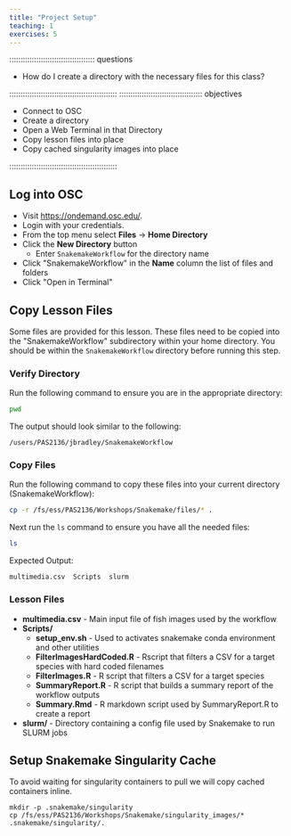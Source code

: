 ```yaml
---
title: "Project Setup"
teaching: 1
exercises: 5
---
```

:::::::::::::::::::::::::::::::::::::: questions 

- How do I create a directory with the necessary files for this class?

::::::::::::::::::::::::::::::::::::::::::::::::
::::::::::::::::::::::::::::::::::::: objectives

- Connect to OSC
- Create a directory
- Open a Web Terminal in that Directory
- Copy lesson files into place
- Copy cached singularity images into place

::::::::::::::::::::::::::::::::::::::::::::::::


## Log into OSC
- Visit https://ondemand.osc.edu/.
- Login with your credentials.
- From the top menu select __Files__ -> __Home Directory__
- Click the __New Directory__ button
  - Enter `SnakemakeWorkflow` for the directory name
- Click "SnakemakeWorkflow" in the __Name__ column the list of files and folders
- Click "Open in Terminal"

## Copy Lesson Files
Some files are provided for this lesson.
These files need to be copied into the "SnakemakeWorkflow" subdirectory within your home directory.
You should be within the `SnakemakeWorkflow` directory before running this step.

### Verify Directory
Run the following command to ensure you are in the appropriate directory:
```bash
pwd
```
The output should look similar to the following:
```output
/users/PAS2136/jbradley/SnakemakeWorkflow
```

### Copy Files
Run the following command to copy these files into your current directory (SnakemakeWorkflow):
```bash
cp -r /fs/ess/PAS2136/Workshops/Snakemake/files/* .
```

Next run the `ls` command to ensure you have all the needed files:
```bash
ls
```
Expected Output:
```output
multimedia.csv  Scripts  slurm
```

### Lesson Files
- __multimedia.csv__ - Main input file of fish images used by the workflow
- __Scripts/__
  - __setup_env.sh__ - Used to activates snakemake conda environment and other utilities
  - __FilterImagesHardCoded.R__ - Rscript that filters a CSV for a target species with hard coded filenames
  - __FilterImages.R__ - R script that filters a CSV for a target species
  - __SummaryReport.R__ - R script that builds a summary report of the workflow outputs
  - __Summary.Rmd__ - R markdown script used by SummaryReport.R to create a report
- __slurm/__ - Directory containing a config file used by Snakemake to run SLURM jobs

## Setup Snakemake Singularity Cache
To avoid waiting for singularity containers to pull we will copy cached containers inline.
```
mkdir -p .snakemake/singularity
cp /fs/ess/PAS2136/Workshops/Snakemake/singularity_images/* .snakemake/singularity/.
```
